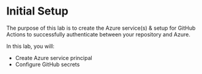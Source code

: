 # Initial Setup

The purpose of this lab is to create the Azure service(s) & setup for GitHub Actions to successfully authenticate between your repository and Azure.

In this lab, you will:
- Create Azure service principal
- Configure GitHub secrets

